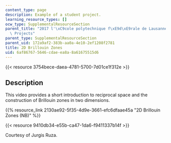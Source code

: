 ```yaml
---
content_type: page
description: Example of a student project.
learning_resource_types: []
ocw_type: SupplementalResourceSection
parent_title: "2017 l'\xC9cole polytechnique f\xE9d\xE9rale de Lausanne (EPFL) Student\
  \ Projects"
parent_type: SupplementalResourceSection
parent_uid: 172a9af2-383b-aa0a-4e10-2ef1208f2781
title: 2D Brillouin Zones
uid: 6af86767-5646-cdae-ea8a-8a61675515d6
---
```


{{< resource 3754bece-daea-4781-5700-7d01ce1f312e >}}

Description
-----------

This video provides a short introduction to reciprocal space and the construction of Brillouin zones in two dimensions.

{{% resource_link 2130ae92-5f35-4d9e-3661-efc6dfaae45a "2D Brillouin Zones (NB)" %}}

{{< resource 9410db34-e55b-ca47-1da6-f9411337b14f >}}

Courtesy of Jurgis Ruza.